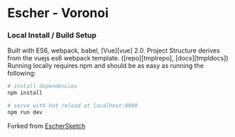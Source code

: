 Escher - Voronoi
===========

### Local Install / Build Setup

Built with ES6, webpack, babel, [Vue][vue] 2.0. Project Structure derives from the vuejs es6 webpack template.
([repo][tmplrepo], [docs][tmpldocs])  Running locally requires npm and should be as easy as running the following:

``` bash
# install dependencies
npm install

# serve with hot reload at localhost:8080
npm run dev
```

Forked from [EscherSketch](https://github.com/levskaya/eschersketch)
